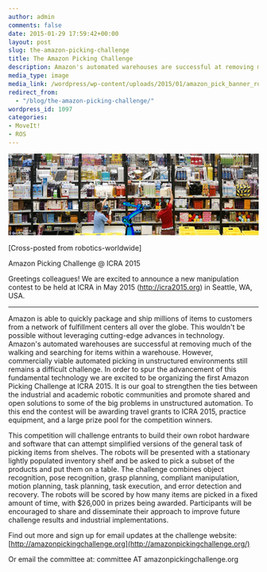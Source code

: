 ```yaml
---
author: admin
comments: false
date: 2015-01-29 17:59:42+00:00
layout: post
slug: the-amazon-picking-challenge
title: The Amazon Picking Challenge
description: Amazon's automated warehouses are successful at removing much of the walking and searching for items within a warehouse. However, commercially viable automated picking in unstructured environments still remains a difficultc challenge. In order to spur the advancement of this fundamental technology we are excited to be organizing the first Amazon Picking Challenge at ICRA 2015.
media_type: image
media_link: /wordpress/wp-content/uploads/2015/01/amazon_pick_banner_robot.png
redirect_from: 
  - "/blog/the-amazon-picking-challenge/"
wordpress_id: 1097
categories:
- MoveIt!
- ROS
---
```


[![](/wordpress/wp-content/uploads/2015/01/amazon_pick_banner_robot.png)](/wordpress/wp-content/uploads/2015/01/amazon_pick_banner_robot.png)

[Cross-posted from robotics-worldwide]

Amazon Picking Challenge @ ICRA 2015

Greetings colleagues! We are excited to announce a new manipulation contest
to be held at ICRA in May 2015 (http://icra2015.org) in Seattle, WA, USA.

------------------

Amazon is able to quickly package and ship millions of items to customers
from a network of fulfillment centers all over the globe. This wouldn't be
possible without leveraging cutting-edge advances in technology. Amazon's
automated warehouses are successful at removing much of the walking and
searching for items within a warehouse. However, commercially viable
automated picking in unstructured environments still remains a difficult
challenge. In order to spur the advancement of this fundamental technology
we are excited to be organizing the first Amazon Picking Challenge at ICRA
2015. It is our goal to strengthen the ties between the industrial and
academic robotic communities and promote shared and open solutions to some
of the big problems in unstructured automation. To this end the contest
will be awarding travel grants to ICRA 2015, practice equipment, and a
large prize pool for the competition winners.

This competition will challenge entrants to build their own robot hardware
and software that can attempt simplified versions of the general task of
picking items from shelves. The robots will be presented with a stationary
lightly populated inventory shelf and be asked to pick a subset of the
products and put them on a table. The challenge combines object
recognition, pose recognition, grasp planning, compliant manipulation,
motion planning, task planning, task execution, and error detection and
recovery. The robots will be scored by how many items are picked in a fixed
amount of time, with $26,000 in prizes being awarded. Participants will be
encouraged to share and disseminate their approach to improve future
challenge results and industrial implementations.

Find out more and sign up for email updates at the challenge website: [http://amazonpickingchallenge.org](http://amazonpickingchallenge.org/)

Or email the committee at: committee AT amazonpickingchallenge.org
